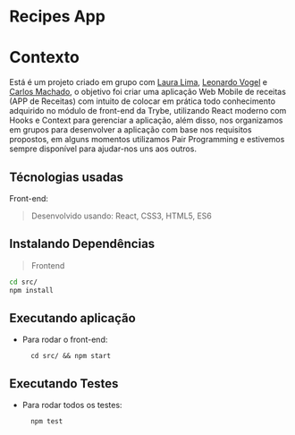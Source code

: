 # Recipes App

# Contexto
Está é um projeto criado em grupo com <a href="https://github.com/thisislauralima" target="_blank">Laura Lima</a>, <a href="https://github.com/leonardoVogel" target="_blank">Leonardo Vogel</a> e <a href="https://github.com/ACarlosMachado" target="_blank">Carlos Machado</a>, o objetivo foi criar uma aplicação Web Mobile de receitas (APP de Receitas) com intuito de colocar em prática todo conhecimento adquirido no módulo de front-end da Trybe, utilizando React moderno com Hooks e Context para gerenciar a aplicação, além disso, nos organizamos em grupos para desenvolver a aplicação com base nos requisitos propostos, em alguns momentos utilizamos Pair Programming e estivemos sempre disponível para ajudar-nos uns aos outros.

## Técnologias usadas

Front-end:
> Desenvolvido usando: React, CSS3, HTML5, ES6

## Instalando Dependências
> Frontend
```bash
cd src/
npm install
``` 
## Executando aplicação
* Para rodar o front-end:

  ```
    cd src/ && npm start
  ```

## Executando Testes

* Para rodar todos os testes:

  ```
    npm test
  ```
